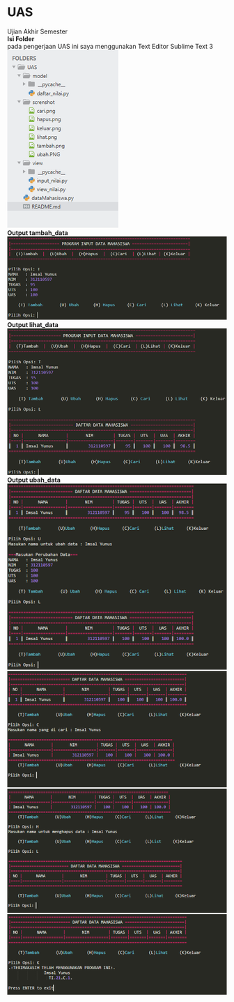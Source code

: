 # UAS
Ujian Akhir Semester<br />
<b>Isi Folder</b> <br /> pada pengerjaan UAS ini saya menggunakan Text Editor Sublime Text 3<br />
![](screnshot/file.PNG) <br />
<b>Output tambah_data</b> <br />
![](screnshot/tambah1.png) <br />
<b>Output lihat_data</b> <br />
![](screnshot/lihatt.PNG) <br />
<b>Output ubah_data</b> <br />
![](screnshot/ubahh.PNG)
![](screnshot/cari1.PNG)
![](screnshot/hapus1.PNG)
![](screnshot/keluar1.PNG)
